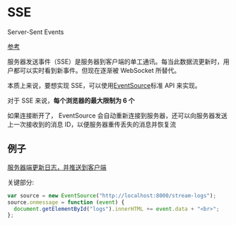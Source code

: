 # SSE

Server-Sent Events

[参考](http://www.ruanyifeng.com/blog/2017/05/server-sent-events.html)

服务器发送事件（SSE）是服务器到客户端的单工通讯。每当此数据流更新时，用户都可以实时看到新事件。但现在逐渐被 WebSocket 所替代。

本质上来说，要想实现 SSE，可以使用[EventSource](https://developer.mozilla.org/en-US/docs/Web/API/EventSource)标准 API 来实现。

对于 SSE 来说，**每个浏览器的最大限制为 6 个**

如果连接断开了， EventSource 会自动重新连接到服务器，还可以向服务器发送上一次接收到的消息 ID，以便服务器重传丢失的消息并恢复流

## 例子

[服务器端更新日志，并推送到客户端](https://github.com/amittallapragada/SSELoggerDemo)

关键部分:

```js
var source = new EventSource("http://localhost:8000/stream-logs");
source.onmessage = function (event) {
  document.getElementById("logs").innerHTML += event.data + "<br>";
};
```
